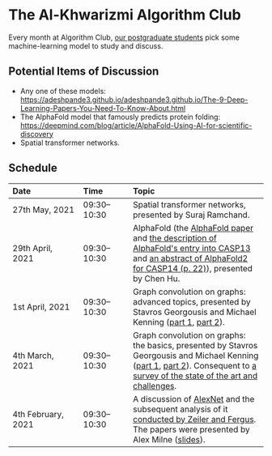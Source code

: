 # The Al-Khwarizmi Algorithm Club

Every month at Algorithm Club, [our postgraduate students](http://csvision.swansea.ac.uk/index.php?n=Site.People#pgr) pick some machine-learning model to study and discuss.

## Potential Items of Discussion

* Any one of these models: https://adeshpande3.github.io/adeshpande3.github.io/The-9-Deep-Learning-Papers-You-Need-To-Know-About.html
* The AlphaFold model that famously predicts protein folding: https://deepmind.com/blog/article/AlphaFold-Using-AI-for-scientific-discovery
* Spatial transformer networks.

## Schedule

|<div style="width:120px">Date</div>|<div style="width:80px">Time</div>|Topic|
|:---|:---|:----|
27th May, 2021 | 09:30&ndash;10:30 | Spatial transformer networks, presented by Suraj Ramchand.
29th April, 2021 | 09:30&ndash;10:30 | AlphaFold (the [AlphaFold paper](https://www.nature.com/articles/s41586-019-1923-7) and [the description of AlphaFold's entry into CASP13](https://onlinelibrary.wiley.com/doi/full/10.1002/prot.25834) and [an abstract of AlphaFold2 for CASP14 (p. 22)](https://predictioncenter.org/casp14/doc/CASP14_Abstracts.pdf)), presented by Chen Hu.
1st April, 2021 | 09:30&ndash;10:30 | Graph convolution on graphs: advanced topics, presented by Stavros Georgousis and Michael Kenning ([part 1](docs/Algorithm%20Club/Deep%20Learning%20on%20Graphs,%20Advanced%20Topics,%20Part%201,%20Stavros.pptx), [part 2](docs/Algorithm%20Club/Deep%20Learning%20on%20Graphs,%20Advanced%20Topics,%20Part%202,%20Michael.pptx)).
4th March, 2021 | 09:30&ndash;10:30 | Graph convolution on graphs: the basics, presented by Stavros Georgousis and Michael Kenning ([part 1](docs/Algorithm%20Club/Deep%20Learning%20on%20Graphs,%20Part%201,%20Michael.pptx), [part 2](docs/Algorithm%20Club/Deep%20Learning%20on%20Graphs,%20Part%202,%20Stavros.pptx)). Consequent to [a survey of the state of the art and challenges](https://doi.org/10.1109/ACCESS.2021.3055280).
4th February, 2021 | 09:30&ndash;10:30 | A discussion of [AlexNet](https://papers.nips.cc/paper/4824-imagenet-classification-with-deep-convolutional-neural-networks.pdf) and the subsequent analysis of it [conducted by Zeiler and Fergus](https://arxiv.org/pdf/1311.2901v3.pdf). The papers were presented by Alex Milne ([slides](docs/Algorithm%20Club/CNNs_Alex.pptx)).